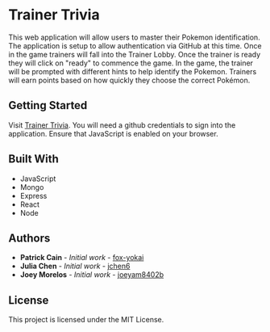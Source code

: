 # Trainer Trivia

This web application will allow users to master their Pokemon identification. The application is setup to allow authentication via GitHub at this time. Once in the game trainers will fall into the Trainer Lobby. Once the trainer is ready they will click on "ready" to commence the game. In the game, the trainer will be prompted with different hints to help identify the Pokemon. Trainers will earn points based on how quickly they choose the correct Pokémon.

## Getting Started

Visit [Trainer Trivia](https://mysterious-tundra-77712.herokuapp.com/). You will need a github credentials to sign into the application. Ensure that JavaScript is enabled on your browser.

## Built With

* JavaScript
* Mongo
* Express
* React
* Node

## Authors

* **Patrick Cain** - *Initial work* - [fox-yokai](https://github.com/fox-yokai)
* **Julia Chen** - *Initial work* - [jchen6](https://github.com/jchen6)
* **Joey Morelos** - *Initial work* - [joeyam8402b](https://github.com/joeyam8402b)

## License

This project is licensed under the MIT License.

